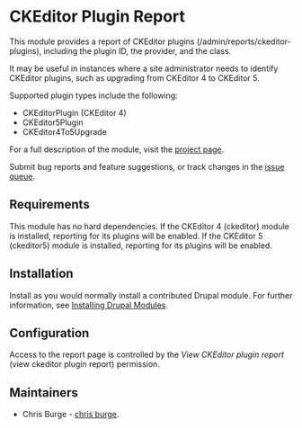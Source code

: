 # CKEditor Plugin Report

This module provides a report of CKEditor plugins
(/admin/reports/ckeditor-plugins), including the plugin ID, the provider, and
the class.

It may be useful in instances where a site administrator needs to identify
CKEditor plugins, such as upgrading from CKEditor 4 to CKEditor 5.

Supported plugin types include the following:

- CKEditorPlugin (CKEditor 4)
- CKEditor5Plugin
- CKEditor4To5Upgrade

For a full description of the module, visit the
[project page](https://www.drupal.org/project/ckeditor_plugin_report).

Submit bug reports and feature suggestions, or track changes in the
[issue queue](https://www.drupal.org/project/issues/ckeditor_plugin_report).

## Requirements

This module has no hard dependencies. If the CKEditor 4 (ckeditor) module is
installed, reporting for its plugins will be enabled. If the
CKEditor 5 (ckeditor5) module is installed, reporting for its plugins will be
enabled.

## Installation

Install as you would normally install a contributed Drupal module. For further
information, see
[Installing Drupal Modules](https://www.drupal.org/docs/extending-drupal/installing-drupal-modules).

## Configuration

Access to the report page is controlled by the *View CKEditor plugin report*
(view ckeditor plugin report) permission.

## Maintainers

- Chris Burge - [chris burge](https://www.drupal.org/u/chris-burge).
